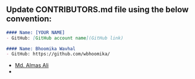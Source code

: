 ## Update CONTRIBUTORS.md file using the below convention:

```markdown
#### Name: [YOUR NAME]
- GitHub: [GitHub account name](GitHub link)
```

```markdown
#### Name: Bhoomika Wavhal 
- GitHub: https://github.com/wbhoomika/
```

- [Md. Almas Ali](https://github.com/Almas-Ali)
- 
